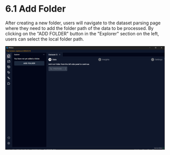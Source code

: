 # 6.1 Add Folder

After creating a new folder, users will navigate to the dataset parsing page where they need to add the folder path of the data to be processed. By clicking on the "ADD FOLDER" button in the "Explorer" section on the left, users can select the local folder path.

![Image_46](../images/image_46.png)

